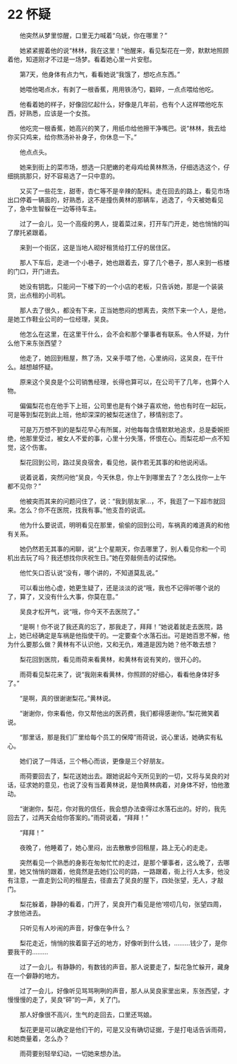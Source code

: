 # 22 怀疑

　　他突然从梦里惊醒，口里无力喊着“乌妩，你在哪里？”

　　她紧紧握着他的说“林林，我在这里！”他醒来，看见梨花在一旁，默默地照顾着他，知道刚才不过是一场梦。看着她心里一片安慰。

　　第7天，他身体有点力气，看看她说“我饿了，想吃点东西。”

　　她喂他喝点水，有剥了一根香蕉，用用铁汤勺，戳碎，一点点喂给他吃。

　　他看着她的样子，好像回忆起什么，好像是几年前，也有个人这样喂他吃东西，好熟悉，应该是一个女孩。

　　他吃完一根香蕉，她高兴的笑了，用纸巾给他擦干净嘴巴。说“林林，我去给你买只鸡来，给你熬汤补补身子，你休息一下。”

　　他点点头。

　　她来到街上的菜市场，想选一只肥嫩的老母鸡给黄林熬汤，仔细选选这个，仔细挑挑那只，好不容易选了一只中意的。

　　又买了一些花生，甜枣，杏仁等不是辛辣的配料。走在回去的路上，看见市场出口停着一辆面的，好熟悉，这不是撞伤黄林的那辆车，逃逸了，今天被她看见了，急中生智躲在一边等待车主。

　　过了一会儿，见一个高瘦的男人，提着菜过来，打开车门开走，她也悄悄的叫了摩托紧跟着。

　　来到一个街区，这是当地人砌好租赁给打工仔的居住区。

　　那人下车后，走进一个小巷子，她也跟着去，穿了几个巷子，那人来到一栋楼的门口，开门进去。

　　她没有钥匙，只能问一下楼下的一个小店的老板，只告诉她，那是一个装装货，出点租的小司机。

　　那人去了很久，都没有下来，正当她憋闷的想离去，突然下来一个人，是他，是她工作鞋业公司的一位经理，吴良。

　　他怎么在这里，在这里干什么，会不会和那个肇事者有联系。令人怀疑，为什么他下来东张西望？

　　他走了，她回到租屋，熬了汤，又亲手喂了他，心里纳闷，这吴良，在干什么。越想越怀疑。

　　原来这个吴良是个公司销售经理，长得也算可以，在公司干了几年，也算个人物。

　　偏偏梨花也在他手下上班，公司里也是有个妹子喜欢他，他也有时在一起玩，可是等到梨花到此上班，他却深深的被梨花迷住了，移情别恋了。

　　可是万万想不到的是梨花早心有所属，对他每每含情默默地追求，总是委婉拒绝，他那里受过，被女人不爱的事，心里十分失落，怀恨在心。而梨花却一点不知觉，这个伤害。

　　梨花回到公司，路过吴良宿舍，看见他，装作若无其事的和他说闲话。

　　说着说着，突然问他“吴良，今天休息，你上午到哪里去了？怎么找你一上午都不见你？”

　　他被突而其来的问题问住了，说：“我到朋友家…，不，我逛了一下超市就回来。怎么？你不在医院，找我有事。”他支吾的说谎。

　　他为什么要说谎，明明看见在那里，偷偷的回到公司，车祸真的难道真的和他有关系。

　　她仍然若无其事的闲聊，说“上个星期天，你去哪里了，别人看见你和一个司机出去玩了吗？我还想找你庆祝生日。”她在旁敲侧击的试探他。

　　他忙矢口否认说“没有，哪个讲的，不知道莫乱说。”

　　可以看出他心虚，她更生疑了，还是淡淡的说“哦，我也不记得听哪个说的了，算了，又没有什么大事，你莫在意。”

　　吴良才松开气，说“哦，你今天不去医院了。”

　　“是啊！你不说了我还真的忘了，那我走了，拜拜！”她说着就走去医院，路上，她已经确定是车祸是他指使干的。一定要查个水落石出。可是她百思不解，他为什么要那么做？黄林有不认识他，又和无仇，难道是因为她？他不敢去想？

　　梨花回到医院，看见雨荷来看黄林，和黄林有说有笑的，很开心的。

　　雨荷看见梨花来了，说“我刚来看黄林，你照顾的好细心，看看他身体好多了。”

　　“是啊，真的很谢谢梨花。”黄林说。

　　“谢谢你，你来看他，你又帮他出的医药费，我们都得感谢你。”梨花微笑着说。

　　“那里话，那是我们厂里给每个员工的保障”雨荷说，说心里话，她确实有私心。

　　她们说了一阵话，三个畅心而谈，更像是三个好朋友。

　　雨荷要回去了，梨花送她出去。跟她说起今天所见到的一切，又将与吴良的对话，征求她的意见，也说了没有当着黄林说，是怕黄林病着，对身体不好，怕他激动。

　　“谢谢你，梨花，你对我的信任，我会想办法查得过水落石出的。好的，我先回去了，过两天会给你答案的。”雨荷说着，“拜拜！”

　　“拜拜！”

　　夜晚了，他睡着了，她心里闷，出去散散步回租屋，路上无心的走走。

　　突然看见一个熟悉的身影在匆匆忙忙的走过，是那个肇事者，这么晚了，去哪里，她又悄悄的跟着，他竟然是去她们公司的路，一路跟着，街上行人太多，他没有注意，一直走到公司的租屋去，径直去了吴良的屋下，四处张望，无人，才敲门。

　　梨花躲着，静静的看着，门开了，吴良开门看见是他‘唠叨几句，张望四周，才放他进去。

　　只听见有人吵闹的声音，好像在争什么？

　　梨花走近，悄悄的挨着窗子近的地方，好像听到什么钱，………钱少了，是你要我干的………

　　过了一会儿，有静静的，有数钱的声音。那人说要走了，梨花急忙躲开，藏身在一个僻静的地方。

　　过了一会儿，好像听见骂骂咧咧的声音，那人从吴良家里出来，东张西望，才慢慢慢的走了，吴良“砰”的一声，关了门。

　　那人好像很不高兴，生气的走回去，口里还骂娘。

　　梨花更是可以确定是他们干的，可是又没有确切证据，于是打电话告诉雨荷，和她商量着，怎么办？

　　雨荷要别轻举幻动，一切她来想办法。



